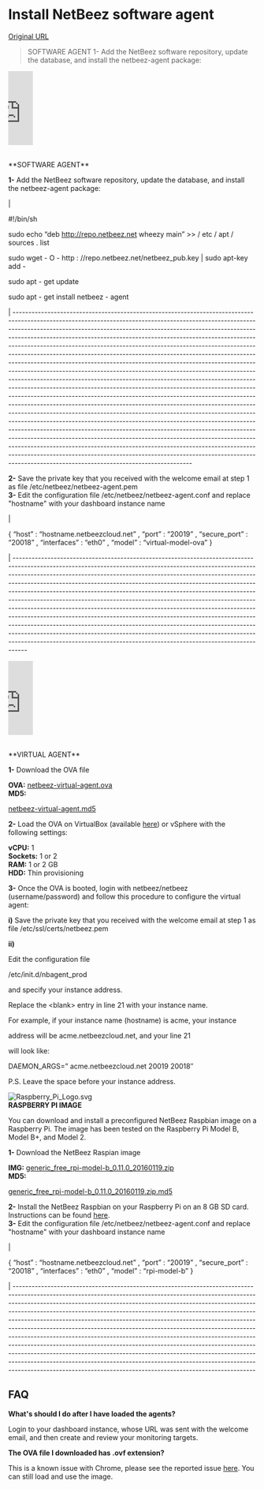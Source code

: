 # Install NetBeez software agent

[Original URL](https://netbeez.net/product/install-netbeez-software-agent/)

> SOFTWARE AGENT 1- Add the NetBeez software repository, update the database, and install the netbeez-agent package:

**<embed src="https://netbeez.net/wp-content/uploads/2016/01/software-agent-icon-150x150.png%20150w,%20https://netbeez.net/wp-content/uploads/2016/01/software-agent-icon-300x300.png%20300w,%20https://netbeez.net/wp-content/uploads/2016/01/software-agent-icon.png%20500w" class="alignleft wp-image-7405" width="50">**

<br>
**SOFTWARE AGENT**

**1-** Add the NetBeez software repository, update the database, and install the netbeez-agent package:

 | <div class="crayon-pre">
  <p>
  <span class="crayon-p">#!/bin/sh</span>
</p>
  <p>
  <span class="crayon-e">sudo </span>
  <span class="crayon-i">echo</span>
  <span class="crayon-s">“deb <a href="http://repo.netbeez.net">http://repo.netbeez.net</a> wheezy main”</span>
  <span class="crayon-o">&gt;&gt;</span>
  <span class="crayon-o">/</span>
  <span class="crayon-v">etc</span>
  <span class="crayon-o">/</span>
  <span class="crayon-v">apt</span>
  <span class="crayon-o">/</span>
  <span class="crayon-v">sources</span>
  <span class="crayon-sy">.</span>
  <span class="crayon-e">list</span>
</p>
  <p>
  <span class="crayon-e">sudo </span>
  <span class="crayon-v">wget</span>
  <span class="crayon-o">-</span>
  <span class="crayon-v">O</span>
  <span class="crayon-o">-</span>
  <span class="crayon-v">http</span>
  <span class="crayon-o">:</span>
  <span class="crayon-c">//repo.netbeez.net/netbeez_pub.key | sudo apt-key add -</span>
</p>
  <p>
  <span class="crayon-e">sudo </span>
  <span class="crayon-v">apt</span>
  <span class="crayon-o">-</span>
  <span class="crayon-e">get </span>
  <span class="crayon-e">update</span>
</p>
  <p>
  <span class="crayon-e">sudo </span>
  <span class="crayon-v">apt</span>
  <span class="crayon-o">-</span>
  <span class="crayon-e">get </span>
  <span class="crayon-e">install </span>
  <span class="crayon-v">netbeez</span>
  <span class="crayon-o">-</span>
  <span class="crayon-v">agent</span>
</p>
</div>
 | --------------------------------------------------------------------------------------------------------------------------------------------------------------------------------------------------------------------------------------------------------------------------------------------------------------------------------------------------------------------------------------------------------------------------------------------------------------------------------------------------------------------------------------------------------------------------------------------------------------------------------------------------------------------------------------------------------------------------------------------------------------------------------------------------------------------------------------------------------------------------------------------------------------------------------------------------------------------------------------------------------------------------------------------------------------------------------------------------------------------------------------------------------------------------------------------------------------------------------------------------------------------------------------------------------------------------------------------------------------------------------------------------------------------------------------------------------------------------------------------------------------------

**2-** Save the private key that you received with the welcome email at step 1 as file /etc/netbeez/netbeez-agent.pem<br>
**3-** Edit the configuration file /etc/netbeez/netbeez-agent.conf and replace "hostname" with your dashboard instance name

 | <div class="crayon-pre">
  <p>
  <span class="crayon-sy">{</span>
  <span class="crayon-s">“host”</span>
  <span class="crayon-o">:</span>
  <span class="crayon-s">“hostname.netbeezcloud.net”</span>
  <span class="crayon-sy">,</span>
  <span class="crayon-s">“port”</span>
  <span class="crayon-o">:</span>
  <span class="crayon-s">“20019”</span>
  <span class="crayon-sy">,</span>
  <span class="crayon-s">“secure_port”</span>
  <span class="crayon-o">:</span>
  <span class="crayon-s">“20018”</span>
  <span class="crayon-sy">,</span>
  <span class="crayon-s">“interfaces”</span>
  <span class="crayon-o">:</span>
  <span class="crayon-s">“eth0”</span>
  <span class="crayon-sy">,</span>
  <span class="crayon-s">“model”</span>
  <span class="crayon-o">:</span>
  <span class="crayon-s">“virtual-model-ova”</span>
  <span class="crayon-sy">}</span>
</p>
</div>
 | ----------------------------------------------------------------------------------------------------------------------------------------------------------------------------------------------------------------------------------------------------------------------------------------------------------------------------------------------------------------------------------------------------------------------------------------------------------------------------------------------------------------------------------------------------------------------------------------------------------------------------------------------------------------------------------------------------------------------------------------------------------------------------------------------------------------------------------------------------------------------------------------------

**<embed src="https://netbeez.net/wp-content/uploads/2016/01/virtual-agent-icon-150x150.png%20150w,%20https://netbeez.net/wp-content/uploads/2016/01/virtual-agent-icon-300x300.png%20300w,%20https://netbeez.net/wp-content/uploads/2016/01/virtual-agent-icon.png%20500w" class="alignleft wp-image-7406" width="50">**

<br>
**VIRTUAL AGENT**

**1-** Download the OVA file

**OVA:** [netbeez-virtual-agent.ova](https://storage.googleapis.com/netbeez-public/netbeez-virtual-agent.ova)<br>
**MD5:** 

<span class="s1">
  <a href="https://storage.googleapis.com/netbeez-public/netbeez-virtual-agent.md5">netbeez-virtual-agent.md5</a>
</span>

**2-** Load the OVA on VirtualBox (available [here](https://www.virtualbox.org/wiki/Downloads)) or vSphere with the following settings:

**vCPU:** 1<br>
**Sockets:** 1 or 2<br>
**RAM:** 1 or 2 GB<br>
**HDD:** Thin provisioning

**3-** Once the OVA is booted, login with netbeez/netbeez (username/password) and follow this procedure to configure the virtual agent:

**i)** Save the private key that you received with the welcome email at step 1 as file /etc/ssl/certs/netbeez.pem

**ii)** 

<span class="s1">Edit the configuration file </span>

<span class="s1">/etc/init.d/nbagent_prod </span>

<span class="s1">and specify your instance address. </span>

<span class="s1">Replace the &lt;blank&gt; entry in line 21 with your instance name.</span>

<span class="s1">For example, if your instance name (hostname) is acme, your instance </span>

<span class="s1">address will be acme.netbeezcloud.net, and your line 21 </span>

<span class="s1">will look like:</span>

<span class="s1">DAEMON_ARGS=” acme.netbeezcloud.net 20019 20018″</span>

<span class="s1">P.S. Leave the space before your instance address.</span>

![Raspberry_Pi_Logo.svg](https://netbeez.net/wp-content/uploads/2015/08/Raspberry_Pi_Logo.svg_.png)<br>
**RASPBERRY PI IMAGE**

You can download and install a preconfigured NetBeez Raspbian image on a Raspberry Pi. The image has been tested on the Raspberry Pi Model B, Model B+, and Model 2.

**1-** Download the NetBeez Raspian image

**IMG:** [generic_free_rpi-model-b_0.11.0_20160119.zip](https://console.developers.google.com/m/cloudstorage/b/netbeez-public/o/generic_free_rpi-model-b_0.11.0_20160119.zip)<br>
**MD5:** 

<span class="s1">
  <a href="https://console.developers.google.com/m/cloudstorage/b/netbeez-public/o/generic_free_rpi-model-b_0.11.0_20160119.zip.md5">generic_free_rpi-model-b_0.11.0_20160119.zip.md5</a>
</span>

**2-** Install the NetBeez Raspbian on your Raspberry Pi on an 8 GB SD card. Instructions can be found [here](https://www.raspberrypi.org/documentation/installation/installing-images/).<br>
**3-** Edit the configuration file /etc/netbeez/netbeez-agent.conf and replace "hostname" with your dashboard instance name

 | <div class="crayon-pre">
  <p>
  <span class="crayon-sy">{</span>
  <span class="crayon-s">“host”</span>
  <span class="crayon-o">:</span>
  <span class="crayon-s">“hostname.netbeezcloud.net”</span>
  <span class="crayon-sy">,</span>
  <span class="crayon-s">“port”</span>
  <span class="crayon-o">:</span>
  <span class="crayon-s">“20019”</span>
  <span class="crayon-sy">,</span>
  <span class="crayon-s">“secure_port”</span>
  <span class="crayon-o">:</span>
  <span class="crayon-s">“20018”</span>
  <span class="crayon-sy">,</span>
  <span class="crayon-s">“interfaces”</span>
  <span class="crayon-o">:</span>
  <span class="crayon-s">“eth0”</span>
  <span class="crayon-sy">,</span>
  <span class="crayon-s">“model”</span>
  <span class="crayon-o">:</span>
  <span class="crayon-s">“rpi-model-b”</span>
  <span class="crayon-sy">}</span>
</p>
</div>
 | ----------------------------------------------------------------------------------------------------------------------------------------------------------------------------------------------------------------------------------------------------------------------------------------------------------------------------------------------------------------------------------------------------------------------------------------------------------------------------------------------------------------------------------------------------------------------------------------------------------------------------------------------------------------------------------------------------------------------------------------------------------------------------------------------------------------------------------------------------------------------------------------

## FAQ

**What's should I do after I have loaded the agents?**

Login to your dashboard instance, whose URL was sent with the welcome email, and then create and review your monitoring targets.

**The OVA file I downloaded has .ovf extension?**

This is a known issue with Chrome, please see the reported issue [here](https://code.google.com/p/chromium/issues/detail?id=311218). You can still load and use the image.
